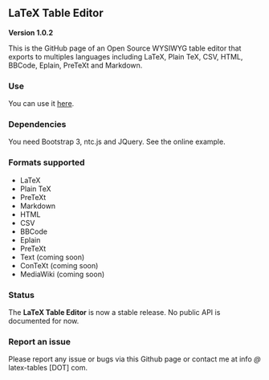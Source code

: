 ## LaTeX Table Editor ##

**Version 1.0.2**

This is the GitHub page of an Open Source WYSIWYG table editor that exports to multiples languages including LaTeX, Plain TeX, CSV, HTML, BBCode, Eplain, PreTeXt and Markdown.

### Use

You can use it [here](http://www.latex-tables.com/).

### Dependencies

You need Bootstrap 3, ntc.js and JQuery. See the online example.

### Formats supported

 - LaTeX
 - Plain TeX
 - PreTeXt
 - Markdown
 - HTML
 - CSV
 - BBCode
 - Eplain
 - PreTeXt
 - Text (coming soon)
 - ConTeXt (coming soon)
 - MediaWiki (coming soon)

### Status

The **LaTeX Table Editor** is now a stable release. No public API is documented for now.

### Report an issue

Please report any issue or bugs via this Github page or contact me at info *@* latex-tables [DOT] com.